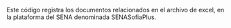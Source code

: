 Este código registra los documentos relacionados en el archivo de excel, en la plataforma del SENA denominada SENASofiaPlus.